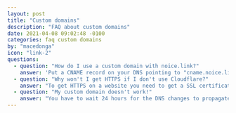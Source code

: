 ```yaml
---
layout: post
title: "Custom domains"
description: "FAQ about custom domains"
date: 2021-04-08 09:02:48 -0100
categories: faq custom domains
by: "macedonga"
icon: "link-2"
questions:
  - question: "How do I use a custom domain with noice.link?"
    answer: 'Put a CNAME record on your DNS pointing to "cname.noice.link" and you''re done! You should use Cloudflare and proxy the record, or you won''t have HTTPS.'
  - question: "Why won't I get HTTPS if I don't use Cloudflare?"
    answer: "To get HTTPS on a website you need to get a SSL certificate, and you need to generate one. At this moment we aren't able to do that, but maybe in future we will!"
  - question: "My custom domain doesn't work!"
    answer: "You have to wait 24 hours for the DNS changes to propagate. If you've waited 24 hours and it's still not working then join our Discord server and ask for help there!"
---
```

